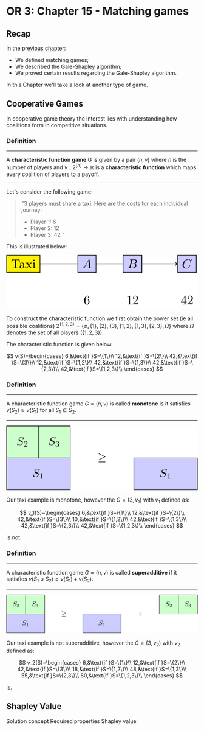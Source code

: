 # OR 3: Chapter 15 - Matching games

## Recap

In the [previous chapter](Chapter_15_Matching_games.html):

- We defined matching games;
- We described the Gale-Shapley algorithm;
- We proved certain results regarding the Gale-Shapley algorithm.

In this Chapter we'll take a look at another type of game.

## Cooperative Games

In cooperative game theory the interest lies with understanding how coalitions form in competitive situations.

### Definition

---

A **characteristic function game** G is given by a pair $(n,v)$ where $n$ is the number of players and $v:2^{[n]}\to\mathbb{R}$ is a **characteristic function** which maps every coalition of players to a payoff.

---

Let's consider the following game:

> "3 players must share a taxi. Here are the costs for each individual journey:
> - Player 1: 6
> - Player 2: 12
> - Player 3: 42
> "

This is illustrated below:

![](images/L16-img01.png)

To construct the characteristic function we first obtain the power set (ie all possible coalitions) $2^{\{1,2,3\}}=\{\emptyset,\{1\},\{2\},\{3\},\{1,2\},\{1,3\},\{2,3\},\Omega\}$ where $\Omega$ denotes the set of all players ($\{1,2,3\}$).

The characteristic function is given below:

$$
v(S)=\begin{cases}
6,&\text{if }S=\{1\}\\
12,&\text{if }S=\{2\}\\
42,&\text{if }S=\{3\}\\
12,&\text{if }S=\{1,2\}\\
42,&\text{if }S=\{1,3\}\\
42,&\text{if }S=\{2,3\}\\
42,&\text{if }S=\{1,2,3\}\\
\end{cases}
$$

### Definition

---

A characteristic function game $G=(n,v)$ is called **monotone** is it satisfies $v(S_2)\geq v(S_1)$ for all $S_1\subseteq S_2$.

---

![](images/L16-img02.png)

Our taxi example is monotone, however the $G=(3,v_1)$ with $v_1$ defined as:

$$
v_1(S)=\begin{cases}
6,&\text{if }S=\{1\}\\
12,&\text{if }S=\{2\}\\
42,&\text{if }S=\{3\}\\
10,&\text{if }S=\{1,2\}\\
42,&\text{if }S=\{1,3\}\\
42,&\text{if }S=\{2,3\}\\
42,&\text{if }S=\{1,2,3\}\\
\end{cases}
$$

is not.

### Definition

---

A characteristic function game $G=(n,v)$ is called **superadditive** if it satisfies $v(S_1\cup S_2)\geq v(S_1)+v(S_2).$

---

![](images/L16-img03.png)

Our taxi example is not superadditive, however the $G=(3,v_2)$ with $v_2$ defined as:

$$
v_2(S)=\begin{cases}
6,&\text{if }S=\{1\}\\
12,&\text{if }S=\{2\}\\
42,&\text{if }S=\{3\}\\
18,&\text{if }S=\{1,2\}\\
48,&\text{if }S=\{1,3\}\\
55,&\text{if }S=\{2,3\}\\
80,&\text{if }S=\{1,2,3\}\\
\end{cases}
$$

is.

## Shapley Value

Solution concept
Required properties
Shapley value
